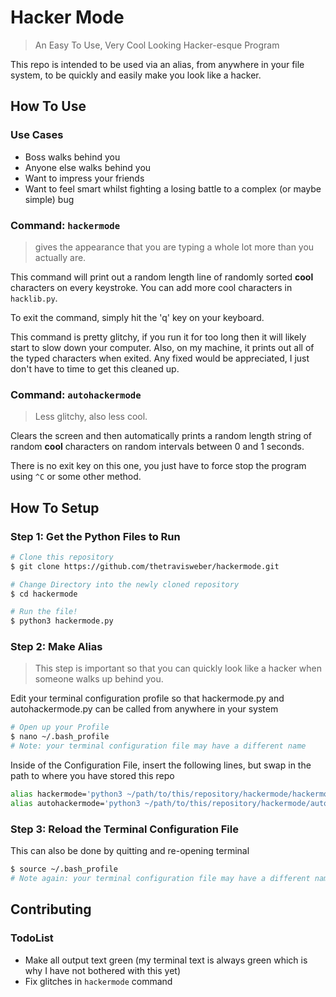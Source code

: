 # Hacker Mode

>An Easy To Use, Very Cool Looking Hacker-esque Program

This repo is intended to be used via an alias, from anywhere in your file system, to be quickly and easily make you look like a hacker.

## How To Use

### Use Cases

- Boss walks behind you
- Anyone else walks behind you
- Want to impress your friends
- Want to feel smart whilst fighting a losing battle to a complex (or maybe simple) bug

### Command: `hackermode`

> gives the appearance that you are typing a whole lot more than you actually are.

This command will print out a random length line of randomly sorted **cool** characters on every keystroke. You can add more cool characters in `hacklib.py`.

To exit the command, simply hit the 'q' key on your keyboard.

This command is pretty glitchy, if you run it for too long then it will likely start to slow down your computer. Also, on my machine, it prints out all of the typed characters when exited. Any fixed would be appreciated, I just don't have to time to get this cleaned up.

### Command: `autohackermode`

>Less glitchy, also less cool.

Clears the screen and then automatically prints a random length string of random **cool** characters on random intervals between 0 and 1 seconds.

There is no exit key on this one, you just have to force stop the program using `^C` or some other method.

## How To Setup

### Step 1: Get the Python Files to Run

```bash
# Clone this repository
$ git clone https://github.com/thetravisweber/hackermode.git

# Change Directory into the newly cloned repository
$ cd hackermode

# Run the file!
$ python3 hackermode.py
```

### Step 2: Make Alias

> This step is important so that you can quickly look like a hacker when someone walks up behind you.

Edit your terminal configuration profile so that hackermode.py and autohackermode.py can be called from anywhere in your system

```bash
# Open up your Profile 
$ nano ~/.bash_profile 
# Note: your terminal configuration file may have a different name
```

Inside of the Configuration File, insert the following lines, but swap in the path to where you have stored this repo

```bash
alias hackermode='python3 ~/path/to/this/repository/hackermode/hackermode.py'
alias autohackermode='python3 ~/path/to/this/repository/hackermode/autohackermode.py'
```

### Step 3: Reload the Terminal Configuration File

This can also be done by quitting and re-opening terminal

```bash
$ source ~/.bash_profile
# Note again: your terminal configuration file may have a different name
```

## Contributing

### TodoList

- Make all output text green (my terminal text is always green which is why I have not bothered with this yet)
- Fix glitches in `hackermode` command

